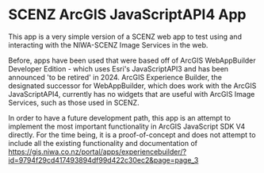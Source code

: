 # SCENZ ArcGIS JavaScriptAPI4 App

This app is a very simple version of a SCENZ web app to test using and interacting with the NIWA-SCENZ Image Services in the web. 

Before, apps have been used that were based off of ArcGIS WebAppBuilder Developer Edition - which uses Esri's JavaScriptAPI3 and has been announced 'to be retired' in 2024. ArcGIS Experience Builder, the designated successor for WebAppBuilder, which does work with the ArcGIS JavaScriptAPI4, currently has no widgets that are useful with ArcGIS Image Services, such as those used in SCENZ.

In order to have a future development path, this app is an attempt to implement the most important functionality in ArcGIS JavaScript SDK V4 directly. For the time being, it is a proof-of-concept and does not attempt to include all the existing functionality and documentation of https://gis.niwa.co.nz/portal/apps/experiencebuilder/?id=9794f29cd417493894df99d422c30ec2&page=page_3

